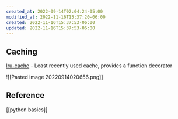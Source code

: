 ```yaml
---
created_at: 2022-09-14T02:04:24-05:00
modified_at: 2022-11-16T15:37:20-06:00
created: 2022-11-16T15:37:53-06:00
updated: 2022-11-16T15:37:53-06:00
---
```


## Caching
[lru-cache](https://realpython.com/lru-cache-python/) - Least recently used cache, provides a function decorator

![[Pasted image 20220914020656.png]]

## Reference
[[python basics]]